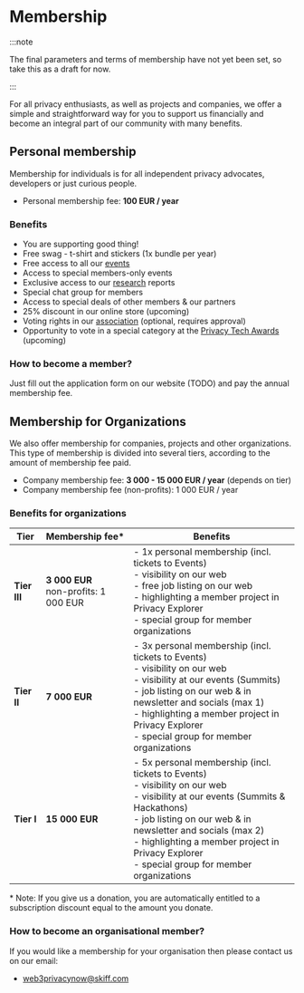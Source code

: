# Membership

:::note

The final parameters and terms of membership have not yet been set, so take this as a draft for now.

:::

For all privacy enthusiasts, as well as projects and companies, we offer a simple and straightforward way for you to support us financially and become an integral part of our community with many benefits.

## Personal membership

Membership for individuals is for all independent privacy advocates, developers or just curious people.

* Personal membership fee: **100 EUR / year**

### Benefits

* You are supporting good thing!
* Free swag - t-shirt and stickers (1x bundle per year)
* Free access to all our [events](/events/)
* Access to special members-only events
* Exclusive access to our [research](/research/) reports
* Special chat group for members
* Access to special deals of other members & our partners
* 25% discount in our online store (upcoming)
* Voting rights in our [association](/association/) (optional, requires approval)
* Opportunity to vote in a special category at the [Privacy Tech Awards](/projects/privacy-tech-awards) (upcoming) 

### How to become a member?

Just fill out the application form on our website (TODO) and pay the annual membership fee.

## Membership for Organizations

We also offer membership for companies, projects and other organizations. This type of membership is divided into several tiers, according to the amount of membership fee paid.

* Company membership fee: **3 000 - 15 000 EUR / year** (depends on tier)
* Company membership fee (non-profits): 1 000 EUR / year

### Benefits for organizations

| Tier | Membership fee* | Benefits |
| --- | --- | --- |
| **Tier III** | **3 000 EUR**<br/>non-profits: 1 000 EUR | - 1x personal membership (incl. tickets to Events)<br />- visibility on our web<br />- free job listing on our web<br />- highlighting a member project in Privacy Explorer<br />- special group for member organizations |
| **Tier II** | **7 000 EUR** | - 3x personal membership (incl. tickets to Events)<br/>- visibility on our web<br/>- visibility at our events (Summits)<br/>- job listing on our web & in newsletter and socials (max 1)<br/>- highlighting a member project in Privacy Explorer<br/>- special group for member organizations |
| **Tier I** | **15 000 EUR** | - 5x personal membership (incl. tickets to Events)<br/>- visibility on our web<br />- visibility at our events (Summits & Hackathons)<br/>- job listing on our web & in newsletter and socials (max 2)<br/>- highlighting a member project in Privacy Explorer<br/>- special group for member organizations |

\* Note: If you give us a donation, you are automatically entitled to a subscription discount equal to the amount you donate.

### How to become an organisational member?

If you would like a membership for your organisation then please contact us on our email:
* web3privacynow@skiff.com